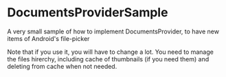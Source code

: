 # DocumentsProviderSample
A very small sample of how to implement DocumentsProvider, to have new items of Android's file-picker

Note that if you use it, you will have to change a lot.
You need to manage the files hirerchy, including cache of thumbnails (if you need them) and deleting from cache when not needed.
